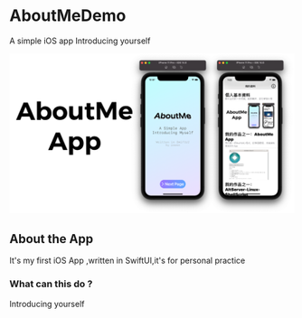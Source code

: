 # AboutMeDemo
 A simple iOS app Introducing yourself

![photo][0]



## About the App 

It's my first iOS App ,written in SwiftUI,it's for personal practice

### What can this do ?

Introducing yourself

[0]:https://github.com/powenn/AboutMeDemo/blob/main/photos/01.png
